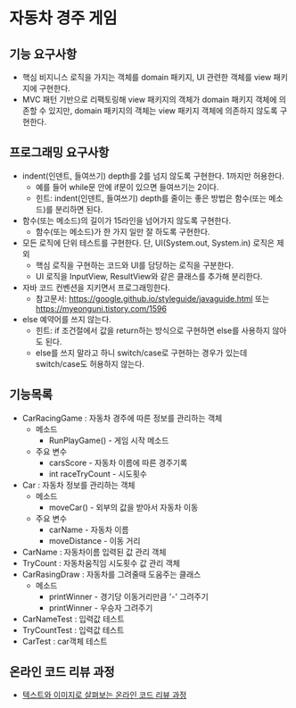 # 자동차 경주 게임
## 기능 요구사항
* 핵심 비지니스 로직을 가지는 객체를 domain 패키지, UI 관련한 객체를 view 패키지에 구현한다.
* MVC 패턴 기반으로 리팩토링해 view 패키지의 객체가 domain 패키지 객체에 의존할 수 있지만, domain 패키지의 객체는 view 패키지 객체에 의존하지 않도록 구현한다.

## 프로그래밍 요구사항
* indent(인덴트, 들여쓰기) depth를 2를 넘지 않도록 구현한다. 1까지만 허용한다.
    * 예를 들어 while문 안에 if문이 있으면 들여쓰기는 2이다.
    * 힌트: indent(인덴트, 들여쓰기) depth를 줄이는 좋은 방법은 함수(또는 메소드)를 분리하면 된다.
* 함수(또는 메소드)의 길이가 15라인을 넘어가지 않도록 구현한다.
    * 함수(또는 메소드)가 한 가지 일만 잘 하도록 구현한다.
* 모든 로직에 단위 테스트를 구현한다. 단, UI(System.out, System.in) 로직은 제외
    * 핵심 로직을 구현하는 코드와 UI를 담당하는 로직을 구분한다.
    * UI 로직을 InputView, ResultView와 같은 클래스를 추가해 분리한다.
* 자바 코드 컨벤션을 지키면서 프로그래밍한다.
    * 참고문서: https://google.github.io/styleguide/javaguide.html 또는 https://myeonguni.tistory.com/1596
* else 예약어를 쓰지 않는다.
    * 힌트: if 조건절에서 값을 return하는 방식으로 구현하면 else를 사용하지 않아도 된다.
    * else를 쓰지 말라고 하니 switch/case로 구현하는 경우가 있는데 switch/case도 허용하지 않는다.

 ## 기능목록
 * CarRacingGame : 자동차 경주에 따른 정보를 관리하는 객체
    * 메소드
        * RunPlayGame() - 게임 시작 메소드
    * 주요 변수
        * carsScore - 자동차 이름에 따른 경주기록
        * int raceTryCount - 시도횟수
* Car : 자동차 정보를 관리하는 객체
    * 메소드
        * moveCar() - 외부의 값을 받아서 자동차 이동
    * 주요 변수
        * carName - 자동차 이름
        * moveDistance - 이동 거리
* CarName : 자동차이름 입력된 값 관리 객체
* TryCount : 자동차움직임 시도횟수 값 관리 객체
* CarRasingDraw : 자동차를 그려줄때 도움주는 클래스
    * 메소드
        * printWinner - 경기당 이동거리만큼 '-' 그려주기
        * printWinner - 우승자 그려주기 
* CarNameTest : 입력값 테스트
* TryCountTest : 입력값 테스트
* CarTest : car객체 테스트

## 온라인 코드 리뷰 과정
* [텍스트와 이미지로 살펴보는 온라인 코드 리뷰 과정](https://github.com/next-step/nextstep-docs/tree/master/codereview)
